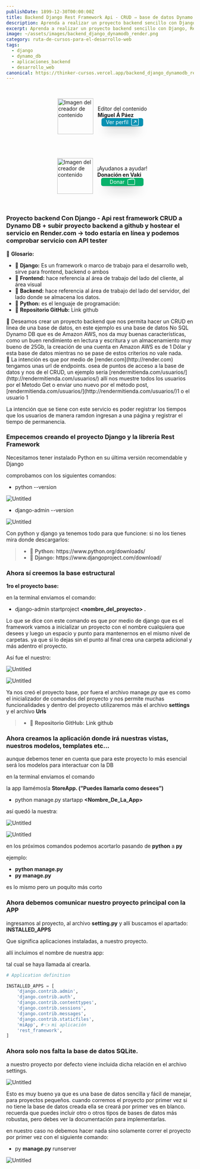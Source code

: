 ```yaml
---
publishDate: 1899-12-30T00:00:00Z
title: Backend Django Rest Framework Api - CRUD ⇒ base de datos Dynamo DB AWS  → El proyecto backend lo subimos a github y lo desplegamos en render.com
description: Aprenda a realizar un proyecto backend sencillo con Django, Rest Framework para realizar el CRUD a una base de datos Dynamo DB de AWS.
excerpt: Aprenda a realizar un proyecto backend sencillo con Django, Rest Framework para realizar el CRUD a una base de datos Dynamo DB de AWS.
image: ~/assets/images/backend_django_dynamodb_render.png
category: ruta-de-cursos-para-el-desarrollo-web
tags:
  - django
  - dynamo_db
  - aplicaciones_backend
  - desarrollo_web
canonical: https://thinker-cursos.vercel.app/backend_django_dynamodb_render
---
```

<!-- 
1- Rutas academicas del 2000 - 2050 
2- Cursos del 1950 - 1999
3- Diplomados  del 1900 - 1949
4- Publicaciones instagram de 1850 - 1899
5- Libros 1800 - 1849
 -->

 <!-- Estilos de la hoja -->
<style>
    .contenedor_creador{
        width: 100%;
        display: flex;
        align-items: center;
        justify-content: center;
    }
    .contorno_creador{
    display: flex;
    flex-direction: row;
    align-items: center;
    border-width: 2px;
    border-color: rgb(0, 7, 130);
    border-radius: 10px;
    padding: 10px;
    margin: 10px;
}
.div_img_creador{
    width: 100px;
    height: 100px;
    margin: 10px;
    display: flex;
    align-items: center;
    justify-content: center;
}
.img_creador{
    width: 96px;
    height: 96px;
}
.nombre_creador{
    font-weight: 700;
}
.div_button_perfil{
 background-color: rgb(8 145 178);
 margin-bottom: 2px;
 margin-bottom: 2px;
 margin-left: 10px;
 margin-right: 10px;
 display: flex;
 align-items: center;
 justify-content: center;
 border-radius: 5px;
 box-shadow: 0 20px 25px -5px rgb(0 0 0 / 0.1), 0 8px 10px -6px rgb(0 0 0 / 0.1);
 color:white;
 cursor: pointer;
 text-decoration: none;
}
.div_button_perfil:hover{
    background-color: rgb(7, 98, 120);
}
.div_button_perfil_vaki{
 background-color: rgb(8, 178, 107);
 margin-bottom: 2px;
 margin-bottom: 2px;
 margin-left: 10px;
 margin-right: 10px;
 display: flex;
 align-items: center;
 justify-content: center;
 border-radius: 5px;
 box-shadow: 0 20px 25px -5px rgb(0 0 0 / 0.1), 0 8px 10px -6px rgb(0 0 0 / 0.1);
 color:white;
 cursor: pointer;
 text-decoration: none;
}
.div_button_perfil_vaki:hover{
    background-color: rgb(7, 120, 64);
}
a{
    text-decoration: none;
}
.contenedor_certificado{
    width: 100%;
    display: flex;
    flex-direction: column;
    align-items: center;
    justify-content: center;
}
.div_img_qr_certificado{
    max-width:25rem;
    display: flex;
    flex-direction: column;
    align-items: center;
    justify-content: center;
}
.contenedor_contenido{
    width: 100%;
    display: flex;
    flex-direction: column;
    align-items: center;
    justify-content: center;
}
.contenido_publicacion{
    max-width: 50rem;
}

    @media screen and (max-width: 600px) {
        
        .div_img{
            max-width:300px;
        }
    }
</style>

<!-- Creador del curso -->

<div class="contenedor_creador">
    <div class="contorno_creador">
        <div class="div_img_creador">
            <img src="https://res.cloudinary.com/dvey7dssc/image/upload/v1688870165/Thinker%20files/Foto_de_perfil_profesional3_xqhaz9.png" alt="Imagen del creador de contenido" class="img_creador">
        </div>
        <div>
            <div class="div_titulo_creador">
                Editor del contenido
            </div>
            <div class="div_nombre_creador">
                <span class="nombre_creador">Miguel Á Páez</span>
            </div>
            <a href="https://www.miguelpaez.vercel.app/" target="_blank" rel="noopener noreferrer" class="div_button_perfil">
            <div class="div_button_perfil">
                Ver perfil &nbsp;<svg xmlns="http://www.w3.org/2000/svg" width="20" height="20" fill="currentColor" class="bi bi-arrow-up-right-square" viewBox="0 0 16 16">
  <path fill-rule="evenodd" d="M15 2a1 1 0 0 0-1-1H2a1 1 0 0 0-1 1v12a1 1 0 0 0 1 1h12a1 1 0 0 0 1-1V2zM0 2a2 2 0 0 1 2-2h12a2 2 0 0 1 2 2v12a2 2 0 0 1-2 2H2a2 2 0 0 1-2-2V2zm5.854 8.803a.5.5 0 1 1-.708-.707L9.243 6H6.475a.5.5 0 1 1 0-1h3.975a.5.5 0 0 1 .5.5v3.975a.5.5 0 1 1-1 0V6.707l-4.096 4.096z"/>
</svg>
            </div>
            </a>
        </div>
    </div>
</div>

<!-- Donación a la plataforma -->
<div class="contenedor_creador">
    <div class="contorno_creador">
        <div class="div_img_creador">
            <img src="https://res.cloudinary.com/dvey7dssc/image/upload/v1688778269/Thinker%20files/Vaki_guwr7h.png" alt="Imagen del creador de contenido" class="img_creador">
        </div>
        <div>
            <div class="div_titulo_creador">
                ¡Ayudanos a ayudar!
            </div>
            <div class="div_nombre_creador">
                <span class="nombre_creador">Donación en Vaki</span>
            </div>
            <a href="/donacion" rel="noopener noreferrer" class="div_button_perfil_vaki">
            <div class="div_button_perfil_vaki">
                Donar &nbsp;<svg xmlns="http://www.w3.org/2000/svg" width="20" height="20" fill="currentColor" class="bi bi-wallet2" viewBox="0 0 16 16">
  <path d="M12.136.326A1.5 1.5 0 0 1 14 1.78V3h.5A1.5 1.5 0 0 1 16 4.5v9a1.5 1.5 0 0 1-1.5 1.5h-13A1.5 1.5 0 0 1 0 13.5v-9a1.5 1.5 0 0 1 1.432-1.499L12.136.326zM5.562 3H13V1.78a.5.5 0 0 0-.621-.484L5.562 3zM1.5 4a.5.5 0 0 0-.5.5v9a.5.5 0 0 0 .5.5h13a.5.5 0 0 0 .5-.5v-9a.5.5 0 0 0-.5-.5h-13z"/>
</svg>
            </div>
            </a>
        </div>
    </div>
</div>

<!-- Iframe del curso en: https://learningstudioai.com/ -->
<!-- <iframe width="100%" height="28000px" src="https://learningstudioai.com/go/EjSeVEm7q1RCwM6mfE2S" title="Curso de Introducción a HTML | LearningStudioAI" frameborder="0" allow="accelerometer; autoplay; clipboard-write; encrypted-media; gyroscope; picture-in-picture; web-share" allowfullscreen></iframe> -->

<!-- Opciones para descargar el certificado -->
<div class="contenedor_contenido">
<div class="contenido_publicacion">

### Proyecto backend Con Django - Api rest framework CRUD a Dynamo DB + subir proyecto backend a github y hostear el servicio en Render.com -> todo estaría en línea y podemos comprobar servicio con API tester

> <aside>
📖 **Glosario:**
</aside>

* 📖 **Django:** Es un framework o marco de trabajo para el desarrollo web, sirve para frontend, backend o ambos
* 📖 **Frontend:** hace referencia al área de trabajo del lado del cliente, al área visual
* 📖 **Backend:** hace referencia al área de trabajo del lado del servidor, del lado donde se almacena los datos.
* 📖 **Python:** es el lenguaje de programación:
* 📎 **Repositorio GitHub:** <a href="https://github.com/thinkercursos2023/tienda_django_full_stack_basica.git" target="_blank"> Link github </a>


<aside>
📖 Deseamos crear un proyecto backend que nos permita hacer un CRUD en linea de una base de datos, en este ejemplo es una base de datos No SQL Dynamo DB que es de Amazon AWS, nos da muy buenas características, como un buen rendimiento en lectura y escritura y un almacenamiento muy bueno de 25Gb, la creación de una cuenta en Amazon AWS es de 1 Dólar y esta base de datos mientras no se pase de estos criterios no vale nada.

</aside>

<aside>
📖 La intención es que por medio de [render.com](http://render.com) tengamos unas url de endpoints. osea de puntos de acceso a la base de datos y nos de el CRUD, un ejemplo sería [rendermitienda.com/usuarios/](http://rendermitienda.com/usuarios/) allí nos muestre todos los usuarios por el Metodo Get o enviar uno nuevo por el método post, [rendermitienda.com/usuarios/](http://rendermitienda.com/usuarios/)1 o el usuario 1

</aside>

La intención que se tiene con este servicio es poder registrar los tiempos que los usuarios de manera ramdon ingresan a una página y registrar el tiempo de permanencia.

### Empecemos creando el proyecto Django y la librería Rest Framework

Necesitamos tener instalado Python en su última versión recomendable y Django

comprobamos con los siguientes comandos:

- python --version

![Untitled](https://res.cloudinary.com/dvey7dssc/image/upload/v1690074876/Thinker%20files/Tienda%20con%20Django%20%20Sqlite%20MVC%20%20MVT/Untitled_28_ba2gv8.png)

- django-admin --version

![Untitled](https://res.cloudinary.com/dvey7dssc/image/upload/v1690074897/Thinker%20files/Tienda%20con%20Django%20%20Sqlite%20MVC%20%20MVT/Untitled_29_jlnkoq.png)


Con python y django ya tenemos todo para que funcione: si no los tienes mira donde descargarlos:

> * 📖 **Python:** <a href="https://www.python.org/downloads/" target="_blank"> https://www.python.org/downloads/ </a> 
> * 📖 **Django:** <a href="https://www.djangoproject.com/download/" target="_blank"> https://www.djangoproject.com/download/ </a>


### Ahora sí creemos la base estructural

**1ro el proyecto base:**

en la terminal enviamos el comando:

- django-admin startproject **<nombre_del_proyecto> .**

Lo que se dice con este comando es que por medio de django que es el framework vamos a inicializar un proyecto con el nombre cualquiera que desees y luego un espacio y punto para mantenernos en el mismo nivel de carpetas. ya que si lo dejas sin el punto al final crea una carpeta adicional y más adentro el proyecto.

Así fue el nuestro: 

![Untitled](https://res.cloudinary.com/dvey7dssc/image/upload/v1690075122/Thinker%20files/Tienda%20con%20Django%20%20Sqlite%20MVC%20%20MVT/Untitled_30_vzruz1.png)

![Untitled](https://res.cloudinary.com/dvey7dssc/image/upload/v1690075138/Thinker%20files/Tienda%20con%20Django%20%20Sqlite%20MVC%20%20MVT/Untitled_31_quelaz.png)

Ya nos creó el proyecto base, por fuera el archivo manage.py que es como el inicializador de comandos del proyecto y nos permite muchas funcionalidades y dentro del proyecto utilizaremos más el archivo **settings** y el archivo **Urls**



> * 📎 **Repositorio GitHub:** <a href="https://github.com/thinkercursos2023/tienda_django_full_stack_basica.git" target="_blank"> Link github </a>

### Ahora creamos la aplicación donde irá nuestras vistas, nuestros modelos, templates etc…

aunque debemos tener en cuenta que para este proyecto lo más esencial será  los modelos para interactuar con la DB

en la terminal enviamos el comando

la app  llamémosla **StoreApp. (”Puedes llamarla como desees”)**

- python manage.py startapp **<Nombre_De_La_App>**

así quedó la nuestra:

![Untitled](https://res.cloudinary.com/dvey7dssc/image/upload/v1690075822/Thinker%20files/Tienda%20con%20Django%20%20Sqlite%20MVC%20%20MVT/Untitled_35_fk49yr.png)

![Untitled](https://res.cloudinary.com/dvey7dssc/image/upload/v1690075839/Thinker%20files/Tienda%20con%20Django%20%20Sqlite%20MVC%20%20MVT/Untitled_36_k4gmnt.png)

en los próximos comandos podemos acortarlo pasando de **python** a **py**

ejemplo: 

- **python manage.py**
- **py manage.py**

es lo mismo pero un poquito más corto

### Ahora debemos comunicar nuestro proyecto principal con la APP

ingresamos al proyecto, al archivo **setting.py** y allí buscamos el apartado: **INSTALLED_APPS**

Que significa aplicaciones instaladas, a nuestro proyecto.

allí incluimos el nombre de nuestra app:


tal cual se haya llamada al crearla.



```python
# Application definition

INSTALLED_APPS = [
    'django.contrib.admin',
    'django.contrib.auth',
    'django.contrib.contenttypes',
    'django.contrib.sessions',
    'django.contrib.messages',
    'django.contrib.staticfiles',
    'miApp', #👈 mi aplicación
    'rest_framework',
]
```

### Ahora solo nos falta la base de datos SQLite.

a nuestro proyecto por defecto viene incluida dicha relación en el archivo settings. 

![Untitled](https://res.cloudinary.com/dvey7dssc/image/upload/v1690075399/Thinker%20files/Tienda%20con%20Django%20%20Sqlite%20MVC%20%20MVT/Untitled_33_uirt29.png)

Esto es muy bueno ya que es una base de datos sencilla y fácil de manejar, para proyectos pequeños. cuando corremos el proyecto por primer vez si no tiene la base de datos creada ella se creará por primer ves en blanco. recuerda que puedes incluir otro o otros tipos de bases de datos más robustas, pero debes ver la documentación para implementarlas.

en nuestro caso no debemos hacer nada sino solamente correr el proyecto por primer vez con el siguiente comando:

- py **manage.py** runserver

![Untitled](https://res.cloudinary.com/dvey7dssc/image/upload/v1690075899/Thinker%20files/Tienda%20con%20Django%20%20Sqlite%20MVC%20%20MVT/Untitled_37_wpmqi4.png)